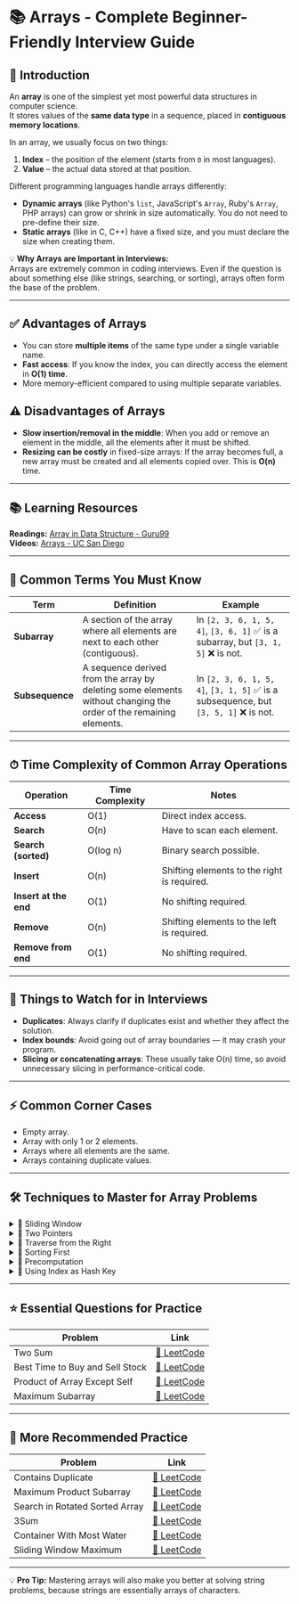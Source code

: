 # 📚 Arrays - Complete Beginner-Friendly Interview Guide

## 📝 Introduction
An **array** is one of the simplest yet most powerful data structures in computer science.  
It stores values of the **same data type** in a sequence, placed in **contiguous memory locations**.  

In an array, we usually focus on two things:
1. **Index** – the position of the element (starts from `0` in most languages).
2. **Value** – the actual data stored at that position.

Different programming languages handle arrays differently:
- **Dynamic arrays** (like Python's `list`, JavaScript's `Array`, Ruby's `Array`, PHP arrays) can grow or shrink in size automatically. You do not need to pre-define their size.
- **Static arrays** (like in C, C++) have a fixed size, and you must declare the size when creating them.

💡 **Why Arrays are Important in Interviews:**  
Arrays are extremely common in coding interviews. Even if the question is about something else (like strings, searching, or sorting), arrays often form the base of the problem.

---

## ✅ Advantages of Arrays
- You can store **multiple items** of the same type under a single variable name.
- **Fast access**: If you know the index, you can directly access the element in **O(1) time**.
- More memory-efficient compared to using multiple separate variables.

## ⚠️ Disadvantages of Arrays
- **Slow insertion/removal in the middle**: When you add or remove an element in the middle, all the elements after it must be shifted.
- **Resizing can be costly** in fixed-size arrays: If the array becomes full, a new array must be created and all elements copied over. This is **O(n)** time.

---

## 📚 Learning Resources
**Readings:** [Array in Data Structure - Guru99](https://www.guru99.com/arrays-in-data-structure.html)  
**Videos:** [Arrays - UC San Diego](https://www.coursera.org/lecture/data-structures/arrays-OsBSF)

---

## 🔑 Common Terms You Must Know

| Term | Definition | Example |
|------|------------|---------|
| **Subarray** | A section of the array where all elements are next to each other (contiguous). | In `[2, 3, 6, 1, 5, 4]`, `[3, 6, 1]` ✅ is a subarray, but `[3, 1, 5]` ❌ is not. |
| **Subsequence** | A sequence derived from the array by deleting some elements without changing the order of the remaining elements. | In `[2, 3, 6, 1, 5, 4]`, `[3, 1, 5]` ✅ is a subsequence, but `[3, 5, 1]` ❌ is not. |

---

## ⏱ Time Complexity of Common Array Operations

| Operation | Time Complexity | Notes |
|-----------|-----------------|-------|
| **Access** | O(1) | Direct index access. |
| **Search** | O(n) | Have to scan each element. |
| **Search (sorted)** | O(log n) | Binary search possible. |
| **Insert** | O(n) | Shifting elements to the right is required. |
| **Insert at the end** | O(1) | No shifting required. |
| **Remove** | O(n) | Shifting elements to the left is required. |
| **Remove from end** | O(1) | No shifting required. |

---

## 🧐 Things to Watch for in Interviews
- **Duplicates**: Always clarify if duplicates exist and whether they affect the solution.
- **Index bounds**: Avoid going out of array boundaries — it may crash your program.
- **Slicing or concatenating arrays**: These usually take O(n) time, so avoid unnecessary slicing in performance-critical code.

---

## ⚡ Common Corner Cases
- Empty array.
- Array with only 1 or 2 elements.
- Arrays where all elements are the same.
- Arrays containing duplicate values.

---

## 🛠 Techniques to Master for Array Problems

<details>
<summary>📌 Sliding Window</summary>
A technique used for problems involving subarrays or substrings.  
We keep two pointers (`start` and `end`) and move them forward while maintaining certain conditions.  
Example: *Minimum Size Subarray Sum*.  
Time complexity is usually **O(n)**.
</details>

<details>
<summary>📌 Two Pointers</summary>
Two pointers can start from different ends or from different arrays.  
Often used for sorted arrays or merging.  
Example: *Merge Sorted Array*.
</details>

<details>
<summary>📌 Traverse from the Right</summary>
Sometimes problems are easier if you process the array backwards.  
Example: *Daily Temperatures*.
</details>

<details>
<summary>📌 Sorting First</summary>
If the problem allows changing the order, sorting can simplify logic and enable binary search.  
Be careful: sorting takes **O(n log n)**.
</details>

<details>
<summary>📌 Precomputation</summary>
Precompute prefix sums or products to answer range queries quickly.  
Example: *Product of Array Except Self*.
</details>

<details>
<summary>📌 Using Index as Hash Key</summary>
If the array contains numbers from `1` to `N`, you can use the array itself to mark presence of numbers by negating values at certain indices.  
Example: *First Missing Positive*.
</details>

---

## ⭐ Essential Questions for Practice

| Problem | Link |
|---------|------|
| Two Sum | [🔗 LeetCode](https://leetcode.com/problems/two-sum/) |
| Best Time to Buy and Sell Stock | [🔗 LeetCode](https://leetcode.com/problems/best-time-to-buy-and-sell-stock/) |
| Product of Array Except Self | [🔗 LeetCode](https://leetcode.com/problems/product-of-array-except-self/) |
| Maximum Subarray | [🔗 LeetCode](https://leetcode.com/problems/maximum-subarray/) |

---

## 💪 More Recommended Practice

| Problem | Link |
|---------|------|
| Contains Duplicate | [🔗 LeetCode](https://leetcode.com/problems/contains-duplicate/) |
| Maximum Product Subarray | [🔗 LeetCode](https://leetcode.com/problems/maximum-product-subarray/) |
| Search in Rotated Sorted Array | [🔗 LeetCode](https://leetcode.com/problems/search-in-rotated-sorted-array/) |
| 3Sum | [🔗 LeetCode](https://leetcode.com/problems/3sum/) |
| Container With Most Water | [🔗 LeetCode](https://leetcode.com/problems/container-with-most-water/) |
| Sliding Window Maximum | [🔗 LeetCode](https://leetcode.com/problems/sliding-window-maximum/) |

---

💡 **Pro Tip:** Mastering arrays will also make you better at solving string problems, because strings are essentially arrays of characters.
